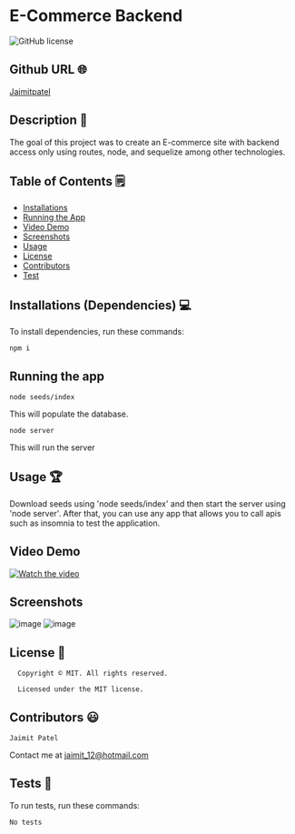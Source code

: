 # E-Commerce Backend
![GitHub license](https://img.shields.io/badge/license-MIT-yellowgreen.svg)
## Github URL 🌐
[Jaimitpatel](https://github.com/Jaimitpatel/)
## Description 📝
The goal of this project was to create an E-commerce site with backend access only using routes, node, and sequelize among other technologies.
## Table of Contents 🗒
* [Installations](#installations-dependencies-)
* [Running the App](#running-the-app)
* [Video Demo](#Video-Demo)
* [Screenshots](#Screenshots)
* [Usage](#usage-)
* [License](#license-)
* [Contributors](#contributors-)
* [Test](#tests-)
## Installations (Dependencies) 💻
To install dependencies, run these commands:
```
npm i
```
## Running the app
```
node seeds/index
```
This will populate the database.
```
node server
```
This will run the server
## Usage 🏆
Download seeds using 'node seeds/index' and then start the server using 'node server'. After that, you can use any app that allows you to call apis such as insomnia to test the application.
## Video Demo
[![Watch the video](https://img.youtube.com/vi/_ZTbbNaHevU/maxresdefault.jpg)](https://youtu.be/_ZTbbNaHevU)

## Screenshots
![image](https://user-images.githubusercontent.com/3880463/156903944-f3d7181f-8e8f-4e69-a662-2c954015836f.png)
![image](https://user-images.githubusercontent.com/3880463/156903960-379569fa-bafd-4642-9064-490c39303809.png)


## License 📛
      Copyright © MIT. All rights reserved. 
      
      Licensed under the MIT license.
## Contributors 😃
```
Jaimit Patel
```
Contact me at jaimit_12@hotmail.com
## Tests 🧪
To run tests, run these commands:
```
No tests
```
